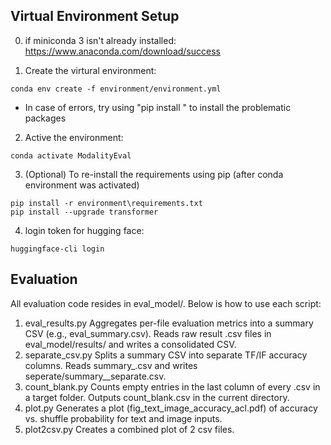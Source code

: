 ## Virtual Environment Setup

0. if miniconda 3 isn't already installed:
   https://www.anaconda.com/download/success

1. Create the virtural environment:

```
conda env create -f environment/environment.yml
```
- In case of errors, try using "pip install <package-name>" to install the problematic packages


2. Active the environment:

```
conda activate ModalityEval
```

3. (Optional) To re-install the requirements using pip 
(after conda environment was activated)
```
pip install -r environment\requirements.txt
pip install --upgrade transformer

```

4. login token for hugging face:
```
huggingface-cli login
```

## Evaluation
All evaluation code resides in eval_model/. Below is how to use each script:
1. eval_results.py Aggregates per-file evaluation metrics into a summary CSV (e.g., eval_summary.csv). Reads raw result .csv files in eval_model/results/ and writes a consolidated CSV.
2. separate_csv.py Splits a summary CSV into separate TF/IF accuracy columns. Reads summary_<name>.csv and writes seperate/summary_<name>_separate.csv.
3. count_blank.py Counts empty entries in the last column of every .csv in a target folder. Outputs count_blank.csv in the current directory.
4. plot.py Generates a plot (fig_text_image_accuracy_acl.pdf) of accuracy vs. shuffle probability for text and image inputs.
5. plot2csv.py Creates a combined plot of 2 csv files.
